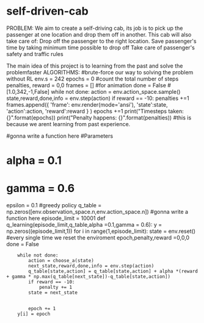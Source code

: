 # self-driven-cab
PROBLEM:
We aim to create a self-driving cab, its job is to pick up the passenger at one location and drop them off in another. This cab will also take care of:
Drop off the passenger to the right location.
Save passenger's time by taking minimum time possible to drop off
Take care of passenger's safety and traffic rules

The main idea of this project is to learning from the past and solve the problemfaster
ALGORITHMS:
#brute-force our way to solving the problem without RL
env.s = 242
epochs = 0 #count the total number of steps
penalties, reward = 0,0
frames = [] #for animation
done = False #[1.0,342,-1,False]
while not done:
    action = env.action_space.sample()
    state,reward,done,info = env.step(action)
    if reward == -10:
        penalties +=1
    frames.append({
        'frame': env.render(mode='ansi'),
        'state':state,
        'action':action,
        'reward':reward
         }
     )
    epochs +=1
print("Timesteps taken: {}".format(epochs))
print("Penalty happens: {}".format(penalties))
#this is because we arent learning from past experience.

#gonna write a function here
#Parameters
# alpha = 0.1
# gamma = 0.6
epsilon = 0.1
#greedy policy
q_table = np.zeros([env.observation_space.n,env.action_space.n])
#gonna write a function here 
episode_limit = 10001
def q_learning(episode_limit,q_table,alpha =0.1,gamma = 0.6):
    y = np.zeros((episode_limit,1))
    for i in range(1,episode_limit):
        state = env.reset() #every single time we reset the enviroment
        epoch,penalty,reward =0,0,0
        done = False
   
        while not done:
            action = choose_a(state)
            next_state,reward,done,info = env.step(action)
            q_table[state,action] = q_table[state,action] + alpha *(reward + gamma * np.max(q_table[next_state])-q_table[state,action])
            if reward == -10:
                penalty += 1
            state = next_state
     
      
            epoch += 1
        y[i] = epoch  
